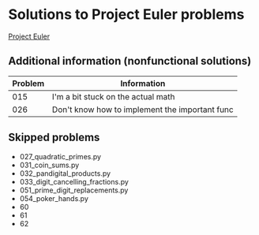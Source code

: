 # Solutions to Project Euler problems

[Project Euler](https://projecteuler.net/archives)

## Additional information (nonfunctional solutions)

| Problem | Information                                    |
| ------- | ---------------------------------------------- |
| 015     | I'm a bit stuck on the actual math             |
| 026     | Don't know how to implement the important func |

## Skipped problems

- 027_quadratic_primes.py
- 031_coin_sums.py
- 032_pandigital_products.py
- 033_digit_cancelling_fractions.py
- 051_prime_digit_replacements.py
- 054_poker_hands.py
- 60
- 61
- 62
